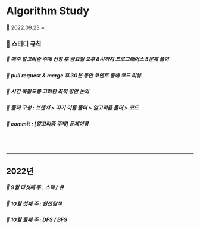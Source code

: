 # Algorithm Study
🌱 2022.09.23 ~
<br>

### 📝 스터디 규칙  

##### 📍 매주 알고리즘 주제 선정 후 금요일 오후 8시까지 프로그래머스 5문제 풀이  
##### 📍 pull request & merge 후 30분 동안 코멘트 통해 코드 리뷰
##### 📍 시간 복잡도를 고려한 최적 방안 논의  
##### 📍 폴더 구성 : 브랜치 > 자기 이름 폴더 > 알고리즘 폴더 > 코드 
##### 📍 commit : [알고리즘 주제] 문제이름  

<br><br>

---
## 2022년 
#####  📀 9월 다섯째 주 : 스택 / 큐
#####  📀 10월 첫째 주 : 완전탐색
#####  📀 10월 둘째 주 : DFS / BFS 

